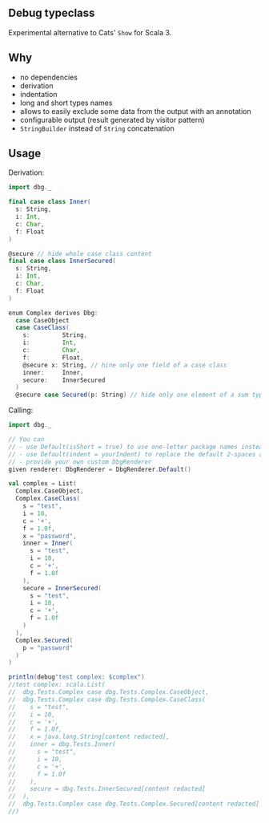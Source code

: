 ## Debug typeclass

Experimental alternative to Cats' `Show` for Scala 3.

## Why

 * no dependencies
 * derivation
 * indentation
 * long and short types names
 * allows to easily exclude some data from the output with an annotation
 * configurable output (result generated by visitor pattern)
 * `StringBuilder` instead of `String` concatenation

## Usage

Derivation:

```scala
import dbg._

final case class Inner(
  s: String,
  i: Int,
  c: Char,
  f: Float
)

@secure // hide whole case class content
final case class InnerSecured(
  s: String,
  i: Int,
  c: Char,
  f: Float
)

enum Complex derives Dbg:
  case CaseObject
  case CaseClass(
    s:         String,
    i:         Int,
    c:         Char,
    f:         Float,
    @secure x: String, // hine only one field of a case class
    inner:     Inner,
    secure:    InnerSecured
  )
  @secure case Secured(p: String) // hide only one element of a sum type
```

Calling:

```scala
import dbg._

// You can
// - use Default(isShort = true) to use one-letter package names instead of full names
// - use Default(indent = yourIndent) to replace the default 2-spaces as a single indentation
// - provide your own custom DbgRenderer
given renderer: DbgRenderer = DbgRenderer.Default()

val complex = List(
  Complex.CaseObject,
  Complex.CaseClass(
    s = "test",
    i = 10,
    c = '+',
    f = 1.0f,
    x = "password",
    inner = Inner(
      s = "test",
      i = 10,
      c = '+',
      f = 1.0f
    ),
    secure = InnerSecured(
      s = "test",
      i = 10,
      c = '+',
      f = 1.0f
    )
  ),
  Complex.Secured(
    p = "password"
  )
)

println(debug"test complex: $complex")
//test complex: scala.List(
//  dbg.Tests.Complex case dbg.Tests.Complex.CaseObject,
//  dbg.Tests.Complex case dbg.Tests.Complex.CaseClass(
//    s = "test",
//    i = 10,
//    c = '+',
//    f = 1.0f,
//    x = java.lang.String[content redacted],
//    inner = dbg.Tests.Inner(
//      s = "test",
//      i = 10,
//      c = '+',
//      f = 1.0f
//    ),
//    secure = dbg.Tests.InnerSecured[content redacted]
//  ),
//  dbg.Tests.Complex case dbg.Tests.Complex.Secured[content redacted]
//)
```
